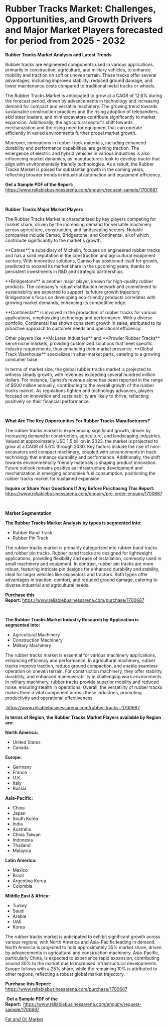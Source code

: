 <p><h1>Rubber Tracks Market: Challenges, Opportunities, and Growth Drivers and Major Market Players forecasted for period from 2025 - 2032</h1></p><p><strong>Rubber Tracks Market Analysis and Latest Trends</strong></p>
<p><p>Rubber tracks are engineered components used in various applications, primarily in construction, agriculture, and military vehicles, to enhance mobility and traction on soft or uneven terrain. These tracks offer several advantages, including improved stability, reduced ground damage, and lower maintenance costs compared to traditional metal tracks or wheels.</p><p>The Rubber Tracks Market is anticipated to grow at a CAGR of 12.6% during the forecast period, driven by advancements in technology and increasing demand for compact and versatile machinery. The growing trend towards sustainable construction practices and the rising adoption of telehandlers, skid steer loaders, and mini excavators contribute significantly to market expansion. Additionally, the agricultural sector's shift towards mechanization and the rising need for equipment that can operate efficiently in varied environments further propel market growth.</p><p>Moreover, innovations in rubber track materials, including enhanced durability and performance capabilities, are gaining traction. The emergence of electric and hybrid vehicles in various industries is also influencing market dynamics, as manufacturers look to develop tracks that align with environmentally friendly technologies. As a result, the Rubber Tracks Market is poised for substantial growth in the coming years, reflecting broader trends in industrial automation and equipment efficiency.</p></p>
<p><strong>Get a Sample PDF of the Report:&nbsp;</strong> <a href="https://www.reliablebusinessarena.com/enquiry/request-sample/1700687?utm_campaign=3212&utm_medium=2&utm_source=Github&utm_content=ia&utm_term=31032025&utm_id=rubber-tracks">https://www.reliablebusinessarena.com/enquiry/request-sample/1700687</a></p>
<p>&nbsp;</p>
<p><strong>Rubber Tracks Major Market Players</strong></p>
<p><p>The Rubber Tracks Market is characterized by key players competing for market share, driven by the increasing demand for versatile machinery across agriculture, construction, and landscaping sectors. Notable companies include Camso, Bridgestone, and Continental, all of which contribute significantly to the market's growth.</p><p>**Camso**, a subsidiary of Michelin, focuses on engineered rubber tracks and has a solid reputation in the construction and agricultural equipment sectors. With innovative solutions, Camso has positioned itself for growth, predicted to expand its market share in the upcoming years, thanks to persistent investments in R&D and strategic partnerships.</p><p>**Bridgestone** is another major player, known for high-quality rubber products. The company's robust distribution network and commitment to sustainability are expected to support its future growth trajectory. Bridgestone's focus on developing eco-friendly products correlates with growing market demands, enhancing its competitive edge.</p><p>**Continental** is involved in the production of rubber tracks for various applications, emphasizing technology and performance. With a diverse portfolio, Continental has shown consistent growth in sales, attributed to its proactive approach to customer needs and operational efficiency.</p><p>Other players like **McLaren Industries** and **Prowler Rubber Tracks** serve niche markets, providing customized solutions that meet specific industry requirements, thus enhancing their market presence. **Global Track Warehouse** specializes in after-market parts, catering to a growing consumer base.</p><p>In terms of market size, the global rubber tracks market is projected to witness steady growth, with revenues exceeding several hundred million dollars. For instance, Camso’s revenue alone has been reported in the range of $500 million annually, contributing to the overall growth of the rubber tracks market. As regulations tighten and technology advances, players focused on innovation and sustainability are likely to thrive, reflecting positively on their financial performance.</p></p>
<p>&nbsp;</p>
<p><strong>What Are The Key Opportunities For Rubber Tracks Manufacturers?</strong></p>
<p><p>The rubber tracks market is experiencing significant growth, driven by increasing demand in construction, agriculture, and landscaping industries. Valued at approximately USD 1.5 billion in 2023, the market is projected to grow at a CAGR of 5.6% through 2030. Key factors include the rise of mini-excavators and compact machinery, coupled with advancements in track technology that enhance durability and performance. Additionally, the shift towards environmentally friendly materials is shaping product innovation. Future outlook remains positive as infrastructure development and mechanization in emerging economies fuel consumption, positioning the rubber tracks market for sustained expansion.</p></p>
<p><strong>Inquire or Share Your Questions If Any Before Purchasing This Report:</strong> <a href="https://www.reliablebusinessarena.com/enquiry/pre-order-enquiry/1700687?utm_campaign=3212&utm_medium=2&utm_source=Github&utm_content=ia&utm_term=31032025&utm_id=rubber-tracks">https://www.reliablebusinessarena.com/enquiry/pre-order-enquiry/1700687</a></p>
<p>&nbsp;</p>
<p><strong>Market Segmentation</strong></p>
<p><strong>The Rubber Tracks Market Analysis by types is segmented into:</strong></p>
<p><ul><li>Rubber Band Track</li><li>Rubber Pin Track</li></ul></p>
<p><p>The rubber tracks market is primarily categorized into rubber band tracks and rubber pin tracks. Rubber band tracks are designed for lightweight applications, providing flexibility and ease of installation, commonly used in small machinery and equipment. In contrast, rubber pin tracks are more robust, featuring intricate pin designs for enhanced durability and stability, ideal for larger vehicles like excavators and tractors. Both types offer advantages in traction, comfort, and reduced ground damage, catering to diverse industrial and agricultural needs.</p></p>
<p><strong>Purchase this Report:&nbsp;</strong><a href="https://www.reliablebusinessarena.com/purchase/1700687?utm_campaign=3212&utm_medium=2&utm_source=Github&utm_content=ia&utm_term=31032025&utm_id=rubber-tracks">https://www.reliablebusinessarena.com/purchase/1700687</a></p>
<p>&nbsp;</p>
<p><strong>The Rubber Tracks Market Industry Research by Application is segmented into:</strong></p>
<p><ul><li>Agricultural Machinery</li><li>Construction Machinery</li><li>Military Machinery</li></ul></p>
<p><p>The rubber tracks market is essential for various machinery applications, enhancing efficiency and performance. In agricultural machinery, rubber tracks improve traction, reduce ground compaction, and enable seamless operation on uneven terrain. For construction machinery, they offer stability, durability, and enhanced maneuverability in challenging work environments. In military machinery, rubber tracks provide superior mobility and reduced noise, ensuring stealth in operations. Overall, the versatility of rubber tracks makes them a vital component across these industries, promoting productivity and operational effectiveness.</p></p>
<p><a href="https://www.reliablebusinessarena.com/rubber-tracks-r1700687?utm_campaign=3212&utm_medium=2&utm_source=Github&utm_content=ia&utm_term=31032025&utm_id=rubber-tracks">&nbsp;https://www.reliablebusinessarena.com/rubber-tracks-r1700687</a></p>
<p><strong>In terms of Region, the Rubber Tracks Market Players available by Region are:</strong></p>
<p>
    <p> <strong> North America: </strong>
        <ul>
            <li>United States</li>
            <li>Canada</li>
        </ul>
        </p> 
    <p> <strong> Europe: </strong>
        <ul>
            <li>Germany</li>
            <li>France</li>
            <li>U.K.</li>
            <li>Italy</li>
            <li>Russia</li>
        </ul>
        </p> 
    <p> <strong> Asia-Pacific: </strong>
        <ul>
            <li>China</li>
            <li>Japan</li>
            <li>South Korea</li>
            <li>India</li>
            <li>Australia</li>
            <li>China Taiwan</li>
            <li>Indonesia</li>
            <li>Thailand</li>
            <li>Malaysia</li>
        </ul>
        </p> 
    <p> <strong> Latin America: </strong>
        <ul>
            <li>Mexico</li>
            <li>Brazil</li>
            <li>Argentina Korea</li>
            <li>Colombia</li>
        </ul>
        </p> 
    <p> <strong> Middle East & Africa: </strong>
        <ul>
            <li>Turkey</li>
            <li>Saudi</li>
            <li>Arabia</li>
            <li>UAE</li>
            <li>Korea</li>
        </ul>
    </p>
    </p>
<p><p>The rubber tracks market is anticipated to exhibit significant growth across various regions, with North America and Asia-Pacific leading in demand. North America is projected to hold approximately 35% market share, driven by advancements in agricultural and construction machinery. Asia-Pacific, particularly China, is expected to experience rapid expansion, contributing around 30% to the market due to increased infrastructural developments. Europe follows with a 25% share, while the remaining 10% is attributed to other regions, reflecting a robust global market trajectory.</p></p>
<p><strong>Purchase this Report: </strong><a href="https://www.reliablebusinessarena.com/purchase/1700687?utm_campaign=3212&utm_medium=2&utm_source=Github&utm_content=ia&utm_term=31032025&utm_id=rubber-tracks">https://www.reliablebusinessarena.com/purchase/1700687</a></p>
<p>&nbsp;<strong>Get a Sample PDF of the Report:&nbsp;&nbsp;</strong><a href="https://www.reliablebusinessarena.com/enquiry/request-sample/1700687?utm_campaign=3212&utm_medium=2&utm_source=Github&utm_content=ia&utm_term=31032025&utm_id=rubber-tracks">https://www.reliablebusinessarena.com/enquiry/request-sample/1700687</a></p>
<p><strong></strong></p>
<p><p><a href="https://github.com/sharphadan/Market-Research-Report-List-1/blob/main/fat-and-oil-market.md?utm_campaign=3212&utm_medium=2&utm_source=Github&utm_content=ia&utm_term=31032025&utm_id=rubber-tracks">Fat and Oil Market</a></p></p>